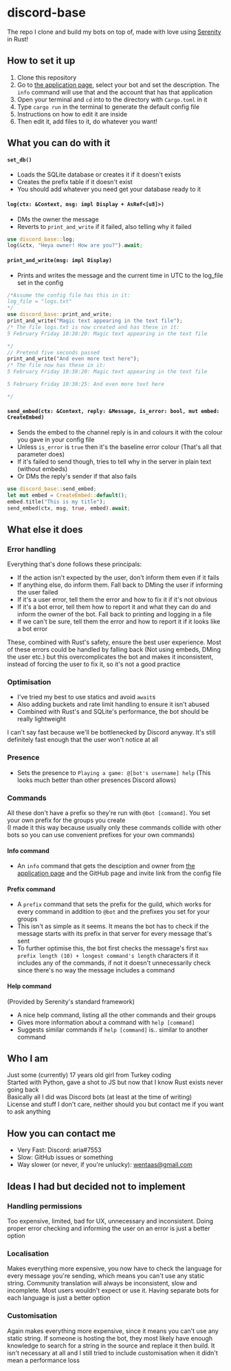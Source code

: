# discord-base
The repo I clone and build my bots on top of, made with love using [Serenity](https://github.com/serenity-rs/serenity) in Rust!

## How to set it up
1. Clone this repository
2. Go to [the application page](https://discord.com/developers/applications), select your bot and set the description. The `info` command will use that and the account that has that application
3. Open your terminal and `cd` into to the directory with `Cargo.toml` in it
3. Type `cargo run` in the terminal to generate the default config file
4. Instructions on how to edit it are inside
5. Then edit it, add files to it, do whatever you want!

## What you can do with it
#### `set_db()`
- Loads the SQLite database or creates it if it doesn't exists
- Creates the prefix table if it doesn't exist
- You should add whatever you need get your database ready to it
#### `log(ctx: &Context, msg: impl Display + AsRef<[u8]>)`
- DMs the owner the message
- Reverts to `print_and_write` if it failed, also telling why it failed
```rust
use discord_base::log;
log(&ctx, "Heya owner! How are you?").await;
```
#### `print_and_write(msg: impl Display)`
- Prints and writes the message and the current time in UTC to the log_file set in the config
```rust
/*Assume the config file has this in it:
log_file = "logs.txt"
*/
use discord_base::print_and_write;
print_and_write("Magic text appearing in the text file");
/* The file logs.txt is now created and has these in it:
5 February Friday 10:38:20: Magic text appearing in the text file

*/
// Pretend five seconds passed
print_and_write("And even more text here");
/* The file now has these in it:
5 February Friday 10:38:20: Magic text appearing in the text file

5 February Friday 10:38:25: And even more text here

*/
```
#### `send_embed(ctx: &Context, reply: &Message, is_error: bool, mut embed: CreateEmbed)`
- Sends the embed to the channel reply is in and colours it with the colour you gave in your config file  
- Unless `is_error` is `true` then it's the baseline error colour (That's all that parameter does)  
- If it's failed to send though, tries to tell why in the server in plain text (without embeds)  
- Or DMs the reply's sender if that also fails
```rust
use discord_base::send_embed;
let mut embed = CreateEmbed::default();
embed.title("This is my title");
send_embed(ctx, msg, true, embed).await;
```

## What else it does
### Error handling
Everything that's done follows these principals:
- If the action isn't expected by the user, don't inform them even if it fails
- If anything else, do inform them. Fall back to DMing the user if informing the user failed
- If it's a user error, tell them the error and how to fix it if it's not obvious
- If it's a bot error, tell them how to report it and what they can do and inform the owner of the bot. Fall back to printing and logging in a file
- If we can't be sure, tell them the error and how to report it if it looks like a bot error  

These, combined with Rust's safety, ensure the best user experience. Most of these errors could be handled by falling back (Not using embeds, DMing the user etc.) but this overcomplicates the bot and makes it inconsistent, instead of forcing the user to fix it, so it's not a good practice
### Optimisation
- I've tried my best to use statics and avoid `await`s
- Also adding buckets and rate limit handling to ensure it isn't abused
- Combined with Rust's and SQLite's performance, the bot should be really lightweight  

I can't say fast because we'll be bottlenecked by Discord anyway. It's still definitely fast enough that the user won't notice at all
### Presence
- Sets the presence to `Playing a game: @[bot's username] help` (This looks much better than other presences Discord allows)
### Commands
All these don't have a prefix so they're run with `@bot [command]`. You set your own prefix for the groups you create  
(I made it this way because usually only these commands collide with other bots so you can use convenient prefixes for your own commands)
#### Info command
- An `info` command that gets the desciption and owner from [the application page](https://discord.com/developers/applications) and the GitHub page and invite link from the config file
#### Prefix command
- A `prefix` command that sets the prefix for the guild, which works for every command in addition to `@bot` and the prefixes you set for your groups
- This isn't as simple as it seems. It means the bot has to check if the message starts with its prefix in that server for every message that's sent
- To further optimise this, the bot first checks the message's first `max prefix length (10) + longest command's length` characters if it includes any of the commands, if not it doesn't unnecessarily check since there's no way the message includes a command
#### Help command
(Provided by Serenity's standard framework)
- A nice help command, listing all the other commands and their groups
- Gives more information about a command with `help [command]`
- Suggests similar commands if `help [command]` is.. similar to another command

## Who I am
Just some (currently) 17 years old girl from Turkey coding  
Started with Python, gave a shot to JS but now that I know Rust exists never going back  
Basically all I did was Discord bots (at least at the time of writing)  
License and stuff I don't care, neither should you but contact me if you want to ask anything

## How you can contact me
- Very Fast: Discord: aria#7553
- Slow: GitHub issues or something
- Way slower (or never, if you're unlucky): wentaas@gmail.com


## Ideas I had but decided not to implement
### Handling permissions
Too expensive, limited, bad for UX, unnecessary and inconsistent. Doing proper error checking and informing the user on an error is just a better option
### Localisation
Makes everything more expensive, you now have to check the language for every message you're sending, which means you can't use any static string. Community translation will always be inconsistent, slow and incomplete. Most users wouldn't expect or use it. Having separate bots for each language is just a better option
### Customisation
Again makes everything more expensive, since it means you can't use any static string. If someone is hosting the bot, they most likely have enough knowledge to search for a string in the source and replace it then build. It isn't necessary at all and I still tried to include customisation when it didn't mean a performance loss
